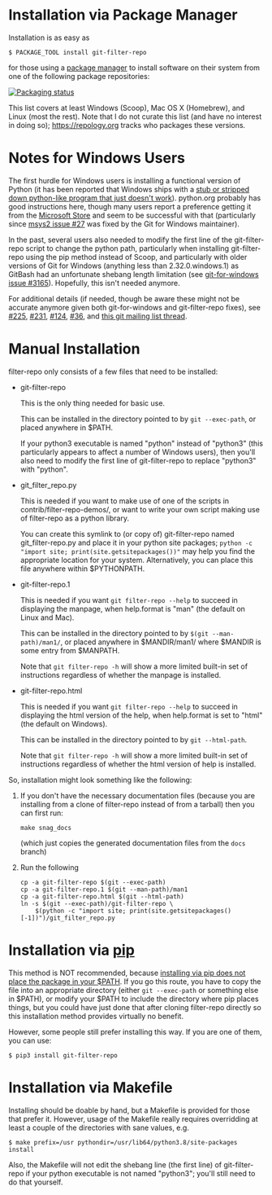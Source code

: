 # Installation via Package Manager

Installation is as easy as

    $ PACKAGE_TOOL install git-filter-repo

for those using a [package
manager](https://alternativeto.net/software/yellowdog-updater-modified/?license=opensource)
to install software on their system from one of the following package
repositories:

[![Packaging status](https://repology.org/badge/vertical-allrepos/git-filter-repo.svg)](https://repology.org/project/git-filter-repo/versions)

This list covers at least Windows (Scoop), Mac OS X (Homebrew), and
Linux (most the rest).  Note that I do not curate this list (and have
no interest in doing so); https://repology.org tracks who packages
these versions.


# Notes for Windows Users

The first hurdle for Windows users is installing a functional version
of Python (it has been reported that Windows ships with a [stub or
stripped down python-like program that just doesn't
work](https://github.com/newren/git-filter-repo/issues/36#issuecomment-568933825)).
python.org probably has good instructions here, though many users
report a preference getting it from the [Microsoft
Store](https://docs.microsoft.com/en-us/windows/python/beginners) and
seem to be successful with that (particularly since [msys2 issue
#27](https://github.com/msys2/msys2-runtime/pull/27) was fixed by the
Git for Windows maintainer).

In the past, several users also needed to modify the first line of the
git-filter-repo script to change the python path, particularly when
installing git-filter-repo using the pip method instead of Scoop, and
particularly with older versions of Git for Windows (anything less
than 2.32.0.windows.1) as GitBash had an unfortunate shebang length
limitation (see [git-for-windows issue
#3165](https://github.com/git-for-windows/git/pull/3165)).  Hopefully,
this isn't needed anymore.

For additional details (if needed, though be aware these might not be
accurate anymore given both git-for-windows and git-filter-repo
fixes), see
[#225](https://github.com/newren/git-filter-repo/pull/225),
[#231](https://github.com/newren/git-filter-repo/pull/231),
[#124](https://github.com/newren/git-filter-repo/issues/124),
[#36](https://github.com/newren/git-filter-repo/issues/36), and [this
git mailing list
thread](https://lore.kernel.org/git/nycvar.QRO.7.76.6.2004251610300.18039@tvgsbejvaqbjf.bet/).


# Manual Installation

filter-repo only consists of a few files that need to be installed:

  * git-filter-repo

    This is the only thing needed for basic use.

    This can be installed in the directory pointed to by `git --exec-path`,
    or placed anywhere in $PATH.

    If your python3 executable is named "python" instead of "python3"
    (this particularly appears to affect a number of Windows users),
    then you'll also need to modify the first line of git-filter-repo
    to replace "python3" with "python".

  * git_filter_repo.py

    This is needed if you want to make use of one of the scripts in
    contrib/filter-repo-demos/, or want to write your own script making use
    of filter-repo as a python library.

    You can create this symlink to (or copy of) git-filter-repo named
    git_filter-repo.py and place it in your python site packages; `python
    -c "import site; print(site.getsitepackages())"` may help you find the
    appropriate location for your system.  Alternatively, you can place
    this file anywhere within $PYTHONPATH.

  * git-filter-repo.1

    This is needed if you want `git filter-repo --help` to succeed in
    displaying the manpage, when help.format is "man" (the default on Linux
    and Mac).

    This can be installed in the directory pointed to by `$(git
    --man-path)/man1/`, or placed anywhere in $MANDIR/man1/ where $MANDIR
    is some entry from $MANPATH.

    Note that `git filter-repo -h` will show a more limited built-in set of
    instructions regardless of whether the manpage is installed.

  * git-filter-repo.html

    This is needed if you want `git filter-repo --help` to succeed in
    displaying the html version of the help, when help.format is set to
    "html" (the default on Windows).

    This can be installed in the directory pointed to by `git --html-path`.

    Note that `git filter-repo -h` will show a more limited built-in set of
    instructions regardless of whether the html version of help is
    installed.

So, installation might look something like the following:

1. If you don't have the necessary documentation files (because you
   are installing from a clone of filter-repo instead of from a
   tarball) then you can first run:

   `make snag_docs`

   (which just copies the generated documentation files from the
   `docs` branch)

2. Run the following

   ```
   cp -a git-filter-repo $(git --exec-path)
   cp -a git-filter-repo.1 $(git --man-path)/man1
   cp -a git-filter-repo.html $(git --html-path)
   ln -s $(git --exec-path)/git-filter-repo \
       $(python -c "import site; print(site.getsitepackages()[-1])")/git_filter_repo.py
   ```

# Installation via [pip](https://pip.pypa.io/)

This method is NOT recommended, because [installing via pip does not
place the package in your
$PATH](https://stackoverflow.com/questions/35898734/pip-installs-packages-successfully-but-executables-not-found-from-command-line).
If you go this route, you have to copy the file into an appropriate
directory (either `git --exec-path` or something else in $PATH), or
modify your $PATH to include the directory where pip places things,
but you could have just done that after cloning filter-repo directly
so this installation method provides virtually no benefit.

However, some people still prefer installing this way.  If you are
one of them, you can use:

    $ pip3 install git-filter-repo


# Installation via Makefile

Installing should be doable by hand, but a Makefile is provided for those
that prefer it.  However, usage of the Makefile really requires overridding
at least a couple of the directories with sane values, e.g.

    $ make prefix=/usr pythondir=/usr/lib64/python3.8/site-packages install

Also, the Makefile will not edit the shebang line (the first line) of
git-filter-repo if your python executable is not named "python3";
you'll still need to do that yourself.
